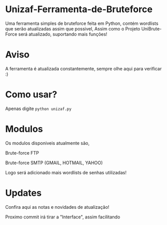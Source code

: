 # Unizaf-Ferramenta-de-Bruteforce
Uma ferramenta simples de bruteforce feita em Python, contém wordlists que serão atualizadas assim que possivel, Assim como o Projeto UniBrute-Force será atualizado, suportando mais funções!

# Aviso
A ferramenta é atualizada constantemente, sempre olhe aqui para verificar :)

# Como usar?
Apenas digite 
``
python unizaf.py
``
# Modulos
Os modulos disponiveis atualmente são, 

Brute-force FTP

Brute-force SMTP (GMAIL, HOTMAIL, YAHOO)

Logo será adicionado mais wordlists de senhas utilizadas!

# Updates
Confira aqui as notas e novidades de atualização!

Proximo commit irá tirar a "Interface", assim facilitando


